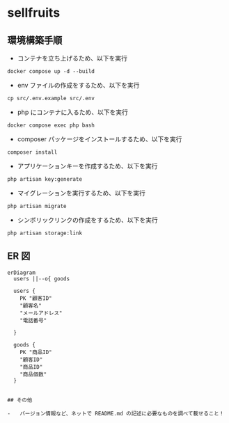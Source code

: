 # sellfruits

## 環境構築手順

-   コンテナを立ち上げるため、以下を実行

```
docker compose up -d --build
```

-   env ファイルの作成をするため、以下を実行

```
cp src/.env.example src/.env
```

-   php にコンテナに入るため、以下を実行

```
docker compose exec php bash
```

-   composer パッケージをインストールするため、以下を実行

```
composer install
```

-   アプリケーションキーを作成するため、以下を実行

```
php artisan key:generate
```

-   マイグレーションを実行するため、以下を実行

```
php artisan migrate
```

-   シンボリックリンクの作成をするため、以下を実行

```
php artisan storage:link
```

## ER 図

```mermaid　
erDiagram
  users ||--o{ goods

  users {
    PK "顧客ID"
    "顧客名"
    "メールアドレス"
    "電話番号"
    
  }

  goods {
    PK "商品ID"
    "顧客ID"
    "商品ID"
    "商品個数"
  }


## その他

-   バージョン情報など、ネットで README.md の記述に必要なものを調べて載せること！
